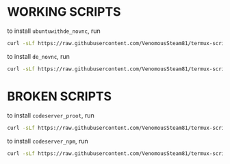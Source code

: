 # WORKING SCRIPTS

to install `ubuntuwithde_novnc`, run 
```sh
curl -sLf https://raw.githubusercontent.com/VenomousSteam81/termux-scripts/main/ubuntuwithde_novnc.sh | bash
```

to install `de_novnc`, run
```sh
curl -sLf https://raw.githubusercontent.com/VenomousSteam81/termux-scripts/main/de_novnc.sh | bash
```
# BROKEN SCRIPTS

to install `codeserver_proot`, run
```sh
curl -sLf https://raw.githubusercontent.com/VenomousSteam81/termux-scripts/main/codeserver_proot.sh | bash
```

to install `codeserver_npm`, run
```sh
curl -sLf https://raw.githubusercontent.com/VenomousSteam81/termux-scripts/main/codeserver_npm.sh | bash
```
